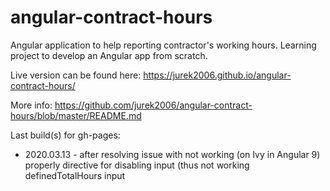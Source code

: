 # angular-contract-hours
Angular application to help reporting contractor's working hours. Learning project to develop an Angular app from scratch.

Live version can be found here: https://jurek2006.github.io/angular-contract-hours/

More info: https://github.com/jurek2006/angular-contract-hours/blob/master/README.md

Last build(s) for gh-pages:
- 2020.03.13 - after resolving issue with not working (on Ivy in Angular 9) properly directive for disabling input (thus not working definedTotalHours input
